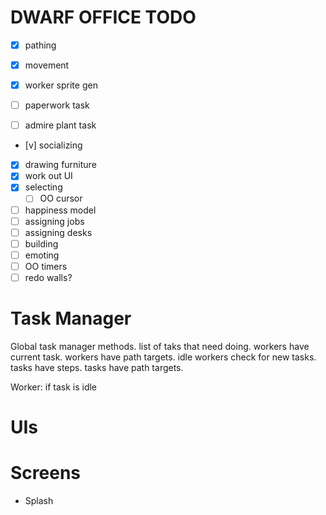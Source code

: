 DWARF OFFICE TODO
=================

- [x] pathing
- [x] movement

- [x] worker sprite gen
- [ ] paperwork task
- [ ] admire plant task
- [v] socializing
- [x] drawing furniture
- [x] work out UI
- [x] selecting
	- [ ] OO cursor
- [ ] happiness model
- [ ] assigning jobs
- [ ] assigning desks
- [ ] building
- [ ] emoting
- [ ] OO timers
- [ ] redo walls?

Task Manager
============

Global task manager methods.
list of taks that need doing.
workers have current task.
workers have path targets.
idle workers check for new tasks.
tasks have steps.
tasks have path targets.


Worker:
if task is idle

UIs
===

Screens
=======
- Splash
